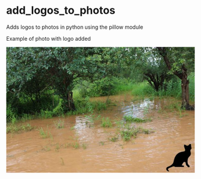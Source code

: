 # add_logos_to_photos
Adds logos to photos in python using the pillow module

Example of photo with logo added

![alt text](https://github.com/lordoferos/add_logos/blob/master/IMG_0001.JPG)
